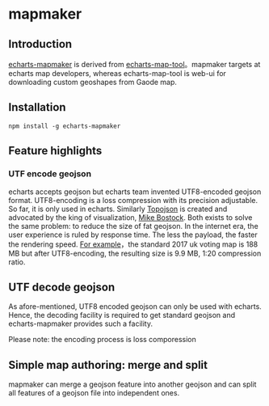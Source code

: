 # mapmaker

## Introduction

[echarts-mapmaker](https://github.com/echarts-maps/echarts-mapmaker) is derived from
[echarts-map-tool](https://github.com/ecomfe/echarts-map-tool)。mapmaker targets at
echarts map developers, whereas echarts-map-tool is web-ui for downloading
custom geoshapes from Gaode map.

## Installation

```
npm install -g echarts-mapmaker
```


## Feature highlights

### UTF encode geojson

echarts accepts geojson but echarts team invented UTF8-encoded geojson format. UTF8-encoding is a loss compression with its precision adjustable. So far, it is only
used in echarts. Similarly [Topojson](https://github.com/topojson/topojson) is
created and advocated by the king of visualization,
[Mike Bostock](https://github.com/mbostock). Both exists to solve the same
problem: to reduce the size of fat geojson. In the internet era, the user experience
is ruled by response time. The less the payload, the faster the rendering speed.
[For example](https://github.com/echarts-maps/echarts-united-kingdom-js)，the
standard 2017 uk voting map is 188 MB but after UTF8-encoding, the resulting
size is 9.9 MB, 1:20 compression ratio.

## UTF decode geojson

As afore-mentioned, UTF8 encoded geojson can only be used with echarts. Hence,
the decoding facility is required to get standard geojson and echarts-mapmaker provides
such a facility.


Please note: the encoding process is loss comporession

## Simple map authoring: merge and split

mapmaker can merge a geojson feature into another geojson and can split all features
of a geojson file into independent ones.
